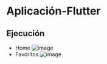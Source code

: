 # Aplicación-Flutter
## Ejecución
* Home
![image](https://github.com/Alejandro-Moreira/Aplicaci-n-Flutter/assets/117743484/48d59e33-e6ed-440e-aeff-53fab6d81843)
* Favoritos
![image](https://github.com/Alejandro-Moreira/Aplicaci-n-Flutter/assets/117743484/c3bbb168-a6cd-4140-aa21-f990713eac7e)
